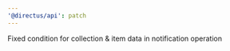 ```yaml
---
'@directus/api': patch
---
```


Fixed condition for collection & item data in notification operation
